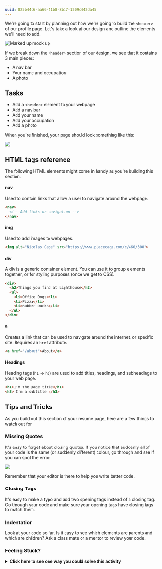 ```yaml
---
uuid: 825b44c6-aa66-41b8-8b17-1209c442da45
---
```


We're going to start by planning out how we're going to build the `<header>` of our profile page. Let's take a look at our design
and outline the elements we'll need to add.


![Marked up mock up](https://d3vv6lp55qjaqc.cloudfront.net/items/0X201f1m0L1i0W152s0Y/%5Bb3c8029b685fc4c5208dd46fa5cbde6e%5D_Image+2017-08-26+at+1.23.31+PM.png)


If we break down the `<header>` section of our design, we see that it contains 3 main pieces:

- A nav bar
- Your name and occupation
- A photo

## Tasks

- Add a `<header>` element to your webpage
- Add a nav bar
- Add your name
- Add your occupation
- Add a photo

When you're finished, your page should look something like this:

![](https://cl.ly/2f2j2h0m2Y3M/Image%202017-09-30%20at%2010.27.17%20AM.png)

## HTML tags reference

The following HTML elements might come in handy as you're building this section.

#### nav

Used to contain links that allow a user to navigate around the webpage.

```html
<nav>
  <!-- Add links or navigation -->
</nav>
```


#### img

Used to add images to webpages.

```html
<img alt="Nicolas Cage" src="https://www.placecage.com/c/460/300">
```

#### div

A div is a generic container element. You can use it to group elements together, or for styling purposes (once we get to CSS).

```html
<div>
  <h2>Things you find at Lighthouse</h2>
  <ul>
    <li>Office Dogs</li>
    <li>Pizza</li>
    <li>Rubber Ducks</li>
  </ul>
</div>
```

#### a

Creates a link that can be used to navigate around the internet, or specific site. Requires an `href` attribute.

```html
<a href="/about">About</a>
```


#### Headings

Heading tags (`h1` -> `h6`) are used to add titles, headings, and subheadings to your web page.

```html
<h1>I'm the page title</h1>
<h3> I'm a subtitle </h3>
```


## Tips and Tricks

As you build out this section of your resume page, here are a few things to watch out for.

### Missing Quotes

It's easy to forget about closing quotes. If you notice that suddenly all of your code is the same (or suddenly different) colour, go through and see if you can spot the error:

![](https://cl.ly/3C1A2A0v1B28/Screen%20Recording%202017-10-25%20at%2007.23%20PM.gif)

Remember that your editor is there to help you write better code.

### Closing Tags

It's easy to make a typo and add two opening tags instead of a closing tag. Go through your code and make sure your opening tags have closing tags to match them.

### Indentation

Look at your code so far. Is it easy to see which elements are parents and which are children? Ask a class mate or a mentor to review your code.

### Feeling Stuck? 

<details>
  <summary><strong>Click here to see one way you could solve this activity</strong></summary>
  Verify that your header structure looks similar to the following:
  <img src="https://cl.ly/381i0x160f0s/Image%202018-05-07%20at%2010.53.39%20AM.png">
</details>
